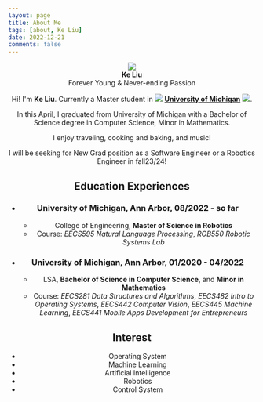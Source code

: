 ```yaml
---
layout: page
title: About Me
tags: [about, Ke Liu]
date: 2022-12-21
comments: false
---
```


<center><img src="{{ site.logo }}" class="img-circle zoombtn animated rotateIn"><center>
<center><b>Ke Liu</b></center>

<center>Forever Young & Never-ending Passion</center>


Hi! I'm **Ke Liu**. Currently a Master student in <img src="https://github.githubassets.com/images/icons/emoji/unicode/1f49b.png?v8"> <a href="https://umich.edu/"><b>University of Michigan</b></a> <img src="https://github.githubassets.com/images/icons/emoji/unicode/1f499.png?v8">.

In this April, I graduated from University of Michigan with a Bachelor of Science degree in Computer Science, Minor in Mathematics.

I enjoy traveling, cooking and baking, and music!

I will be seeking for New Grad position as a Software Engineer or a Robotics Engineer in fall23/24!

## Education Experiences
- ### University of Michigan, Ann Arbor, 08/2022 - so far
    * College of Engineering, **Master of Science in Robotics**
    * Course: _EECS595 Natural Language Processing_, _ROB550 Robotic Systems Lab_
- ### University of Michigan, Ann Arbor, 01/2020 - 04/2022
    * LSA, **Bachelor of Science in Computer Science**, and **Minor in Mathematics**
    * Course: _EECS281 Data Structures and Algorithms_, _EECS482 Intro to Operating Systems_, _EECS442 Computer Vision_, _EECS445 Machine Learning_, _EECS441 Mobile Apps Development for Entrepreneurs_

## Interest
* Operating System
* Machine Learning
* Artificial Intelligence
* Robotics
* Control System
